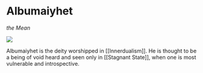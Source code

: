 # Albumaiyhet
<i>the Mean</i>

<img src="Albumaiyhet.png"><i></i></img>

Albumaiyhet is the deity worshipped in [[Innerdualism]]. He is thought to be a being of void heard and seen only in [[Stagnant State]], when one is most vulnerable and introspective.
